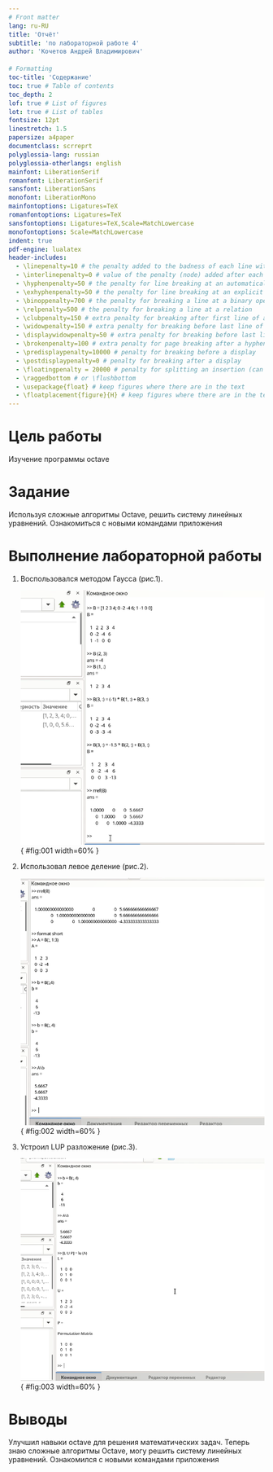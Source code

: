 ```yaml
---
# Front matter
lang: ru-RU
title: 'Отчёт'
subtitle: 'по лабораторной работе 4'
author: 'Кочетов Андрей Владимирович'

# Formatting
toc-title: 'Содержание'
toc: true # Table of contents
toc_depth: 2
lof: true # List of figures
lot: true # List of tables
fontsize: 12pt
linestretch: 1.5
papersize: a4paper
documentclass: scrreprt
polyglossia-lang: russian
polyglossia-otherlangs: english
mainfont: LiberationSerif
romanfont: LiberationSerif
sansfont: LiberationSans
monofont: LiberationMono
mainfontoptions: Ligatures=TeX
romanfontoptions: Ligatures=TeX
sansfontoptions: Ligatures=TeX,Scale=MatchLowercase
monofontoptions: Scale=MatchLowercase
indent: true
pdf-engine: lualatex
header-includes:
  - \linepenalty=10 # the penalty added to the badness of each line within a paragraph (no associated penalty node) Increasing the value makes tex try to have fewer lines in the paragraph.
  - \interlinepenalty=0 # value of the penalty (node) added after each line of a paragraph.
  - \hyphenpenalty=50 # the penalty for line breaking at an automatically inserted hyphen
  - \exhyphenpenalty=50 # the penalty for line breaking at an explicit hyphen
  - \binoppenalty=700 # the penalty for breaking a line at a binary operator
  - \relpenalty=500 # the penalty for breaking a line at a relation
  - \clubpenalty=150 # extra penalty for breaking after first line of a paragraph
  - \widowpenalty=150 # extra penalty for breaking before last line of a paragraph
  - \displaywidowpenalty=50 # extra penalty for breaking before last line before a display math
  - \brokenpenalty=100 # extra penalty for page breaking after a hyphenated line
  - \predisplaypenalty=10000 # penalty for breaking before a display
  - \postdisplaypenalty=0 # penalty for breaking after a display
  - \floatingpenalty = 20000 # penalty for splitting an insertion (can only be split footnote in standard LaTeX)
  - \raggedbottom # or \flushbottom
  - \usepackage{float} # keep figures where there are in the text
  - \floatplacement{figure}{H} # keep figures where there are in the text
---
```


# Цель работы

Изучение программы octave

# Задание

Используя сложные алгоритмы Octave, решить систему линейных уравнений. Ознакомиться с новыми командами приложения

# Выполнение лабораторной работы

1. Воспользовался методом Гаусса (рис.1).

   ![рис.1. Гаусс](images/1.png){ #fig:001 width=60% }

2. Использовал левое деление (рис.2).

   ![рис.2. Левое деление](images/2.png){ #fig:002 width=60% }

3. Устроил LUP разложение (рис.3).

   ![рис.3. LUP](images/3.png){ #fig:003 width=60% }

# Выводы

Улучшил навыки octave для решения математических задач.
Теперь знаю сложные алгоритмы Octave, могу решить систему линейных уравнений. Ознакомился с новыми командами приложения